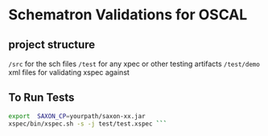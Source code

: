 Schematron Validations for OSCAL
===

project structure
---

`/src` for the sch files
`/test` for any xpec or other testing artifacts
`/test/demo` xml files for validating xspec against

To Run Tests
---

```sh
export  SAXON_CP=yourpath/saxon-xx.jar
xspec/bin/xspec.sh -s -j test/test.xspec ```
